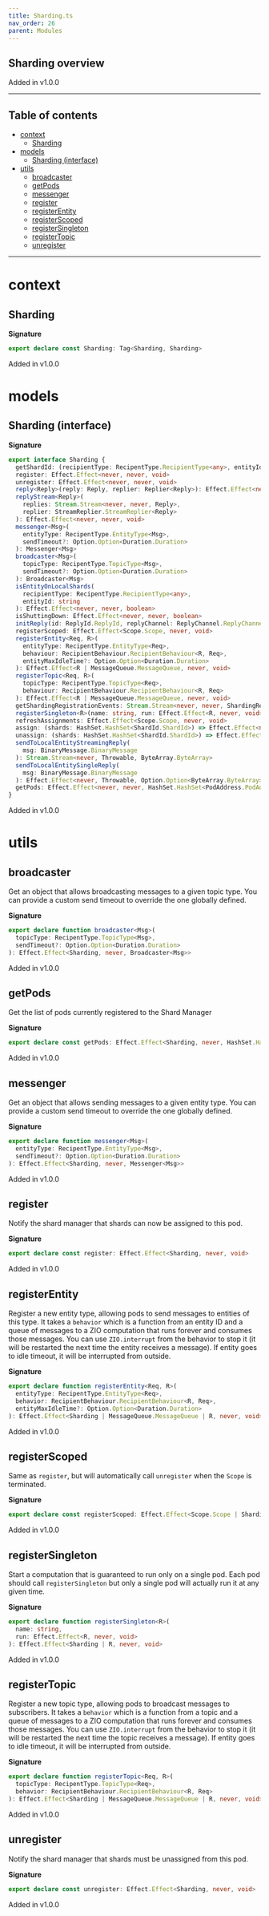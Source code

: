 ```yaml
---
title: Sharding.ts
nav_order: 26
parent: Modules
---
```


## Sharding overview

Added in v1.0.0

---

<h2 class="text-delta">Table of contents</h2>

- [context](#context)
  - [Sharding](#sharding)
- [models](#models)
  - [Sharding (interface)](#sharding-interface)
- [utils](#utils)
  - [broadcaster](#broadcaster)
  - [getPods](#getpods)
  - [messenger](#messenger)
  - [register](#register)
  - [registerEntity](#registerentity)
  - [registerScoped](#registerscoped)
  - [registerSingleton](#registersingleton)
  - [registerTopic](#registertopic)
  - [unregister](#unregister)

---

# context

## Sharding

**Signature**

```ts
export declare const Sharding: Tag<Sharding, Sharding>
```

Added in v1.0.0

# models

## Sharding (interface)

**Signature**

```ts
export interface Sharding {
  getShardId: (recipientType: RecipentType.RecipientType<any>, entityId: string) => ShardId.ShardId
  register: Effect.Effect<never, never, void>
  unregister: Effect.Effect<never, never, void>
  reply<Reply>(reply: Reply, replier: Replier<Reply>): Effect.Effect<never, never, void>
  replyStream<Reply>(
    replies: Stream.Stream<never, never, Reply>,
    replier: StreamReplier.StreamReplier<Reply>
  ): Effect.Effect<never, never, void>
  messenger<Msg>(
    entityType: RecipentType.EntityType<Msg>,
    sendTimeout?: Option.Option<Duration.Duration>
  ): Messenger<Msg>
  broadcaster<Msg>(
    topicType: RecipentType.TopicType<Msg>,
    sendTimeout?: Option.Option<Duration.Duration>
  ): Broadcaster<Msg>
  isEntityOnLocalShards(
    recipientType: RecipentType.RecipientType<any>,
    entityId: string
  ): Effect.Effect<never, never, boolean>
  isShuttingDown: Effect.Effect<never, never, boolean>
  initReply(id: ReplyId.ReplyId, replyChannel: ReplyChannel.ReplyChannel<any>): Effect.Effect<never, never, void>
  registerScoped: Effect.Effect<Scope.Scope, never, void>
  registerEntity<Req, R>(
    entityType: RecipentType.EntityType<Req>,
    behaviour: RecipientBehaviour.RecipientBehaviour<R, Req>,
    entityMaxIdleTime?: Option.Option<Duration.Duration>
  ): Effect.Effect<R | MessageQueue.MessageQueue, never, void>
  registerTopic<Req, R>(
    topicType: RecipentType.TopicType<Req>,
    behaviour: RecipientBehaviour.RecipientBehaviour<R, Req>
  ): Effect.Effect<R | MessageQueue.MessageQueue, never, void>
  getShardingRegistrationEvents: Stream.Stream<never, never, ShardingRegistrationEvent.ShardingRegistrationEvent>
  registerSingleton<R>(name: string, run: Effect.Effect<R, never, void>): Effect.Effect<R, never, void>
  refreshAssignments: Effect.Effect<Scope.Scope, never, void>
  assign: (shards: HashSet.HashSet<ShardId.ShardId>) => Effect.Effect<never, never, void>
  unassign: (shards: HashSet.HashSet<ShardId.ShardId>) => Effect.Effect<never, never, void>
  sendToLocalEntityStreamingReply(
    msg: BinaryMessage.BinaryMessage
  ): Stream.Stream<never, Throwable, ByteArray.ByteArray>
  sendToLocalEntitySingleReply(
    msg: BinaryMessage.BinaryMessage
  ): Effect.Effect<never, Throwable, Option.Option<ByteArray.ByteArray>>
  getPods: Effect.Effect<never, never, HashSet.HashSet<PodAddress.PodAddress>>
}
```

Added in v1.0.0

# utils

## broadcaster

Get an object that allows broadcasting messages to a given topic type.
You can provide a custom send timeout to override the one globally defined.

**Signature**

```ts
export declare function broadcaster<Msg>(
  topicType: RecipentType.TopicType<Msg>,
  sendTimeout?: Option.Option<Duration.Duration>
): Effect.Effect<Sharding, never, Broadcaster<Msg>>
```

Added in v1.0.0

## getPods

Get the list of pods currently registered to the Shard Manager

**Signature**

```ts
export declare const getPods: Effect.Effect<Sharding, never, HashSet.HashSet<PodAddress.PodAddress>>
```

Added in v1.0.0

## messenger

Get an object that allows sending messages to a given entity type.
You can provide a custom send timeout to override the one globally defined.

**Signature**

```ts
export declare function messenger<Msg>(
  entityType: RecipentType.EntityType<Msg>,
  sendTimeout?: Option.Option<Duration.Duration>
): Effect.Effect<Sharding, never, Messenger<Msg>>
```

Added in v1.0.0

## register

Notify the shard manager that shards can now be assigned to this pod.

**Signature**

```ts
export declare const register: Effect.Effect<Sharding, never, void>
```

Added in v1.0.0

## registerEntity

Register a new entity type, allowing pods to send messages to entities of this type.
It takes a `behavior` which is a function from an entity ID and a queue of messages to a ZIO computation that runs forever and consumes those messages.
You can use `ZIO.interrupt` from the behavior to stop it (it will be restarted the next time the entity receives a message).
If entity goes to idle timeout, it will be interrupted from outside.

**Signature**

```ts
export declare function registerEntity<Req, R>(
  entityType: RecipentType.EntityType<Req>,
  behavior: RecipientBehaviour.RecipientBehaviour<R, Req>,
  entityMaxIdleTime?: Option.Option<Duration.Duration>
): Effect.Effect<Sharding | MessageQueue.MessageQueue | R, never, void>
```

Added in v1.0.0

## registerScoped

Same as `register`, but will automatically call `unregister` when the `Scope` is terminated.

**Signature**

```ts
export declare const registerScoped: Effect.Effect<Scope.Scope | Sharding, never, void>
```

Added in v1.0.0

## registerSingleton

Start a computation that is guaranteed to run only on a single pod.
Each pod should call `registerSingleton` but only a single pod will actually run it at any given time.

**Signature**

```ts
export declare function registerSingleton<R>(
  name: string,
  run: Effect.Effect<R, never, void>
): Effect.Effect<Sharding | R, never, void>
```

Added in v1.0.0

## registerTopic

Register a new topic type, allowing pods to broadcast messages to subscribers.
It takes a `behavior` which is a function from a topic and a queue of messages to a ZIO computation that runs forever and consumes those messages.
You can use `ZIO.interrupt` from the behavior to stop it (it will be restarted the next time the topic receives a message).
If entity goes to idle timeout, it will be interrupted from outside.

**Signature**

```ts
export declare function registerTopic<Req, R>(
  topicType: RecipentType.TopicType<Req>,
  behavior: RecipientBehaviour.RecipientBehaviour<R, Req>
): Effect.Effect<Sharding | MessageQueue.MessageQueue | R, never, void>
```

Added in v1.0.0

## unregister

Notify the shard manager that shards must be unassigned from this pod.

**Signature**

```ts
export declare const unregister: Effect.Effect<Sharding, never, void>
```

Added in v1.0.0
